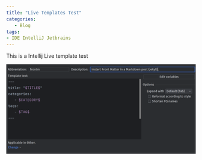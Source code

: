 ```yaml
---
title: "Live Templates Test" 
categories:
   - Blog
tags:
- IDE IntelliJ Jetbrains
---
```


This is a Intellij Live template test

![Live Templates image](/assets/posts/images/live-templates.png)
